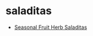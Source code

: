 # saladitas

 * [Seasonal Fruit Herb Saladitas](../index/s/seasonal-fruit-herb-saladitas-51196810.json)
